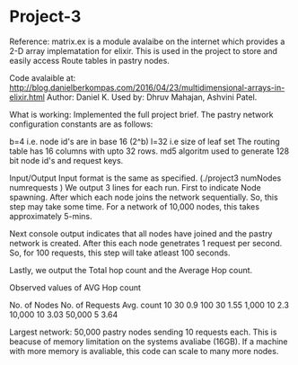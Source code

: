 # Project-3
Reference:
  matrix.ex is a module avalaibe on the internet which provides a 2-D array implematation for elixir.
  This is used in the project to store and easily access Route tables in pastry nodes.

  Code avalaible at: http://blog.danielberkompas.com/2016/04/23/multidimensional-arrays-in-elixir.html
  Author: Daniel K.
  Used by: Dhruv Mahajan, Ashvini Patel.
  


What is working:
  Implemented the full project brief. 
  The pastry network configuration constants are as follows:
  
  b=4 i.e. node id's are in base 16 (2^b)
  l=32 i.e size of leaf set
  The routing table has 16 columns with upto 32 rows.
  md5 algoritm used to generate 128 bit node id's and request keys. 
  
  Input/Output
  Input format is the same as specified. (./project3 numNodes numrequests )
  We output 3 lines for each run. First to indicate Node spawning. After which each node joins the network sequentially. So, this step may take some time.
  For a network of 10,000 nodes, this takes approximately 5-mins.

  Next console output indicates that all nodes have joined and the pastry network is created. After this each node genetrates 1 request per second. So, for 100 requests, this  step will take atleast 100 seconds.

  Lastly, we output the Total hop count and the Average Hop count.

  Observed values of AVG Hop count

  No. of Nodes  No. of Requests   Avg. count
  10            30                0.9
  100           30                1.55
  1,000         10                2.3
  10,000        10                3.03
  50,000        5                 3.64

Largest network: 50,000 pastry nodes sending 10 requests each. This is beacuse of memory limitation on the systems avaliabe (16GB). If a machine with more memory is avaliable, this code can scale to many more nodes.
